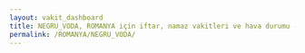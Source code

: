 ```yaml
---
layout: vakit_dashboard
title: NEGRU_VODA, ROMANYA için iftar, namaz vakitleri ve hava durumu - ilçe/eyalet seç
permalink: /ROMANYA/NEGRU_VODA/
---
```


<script type="text/javascript">
  var GLOBAL_COUNTRY = 'ROMANYA';
  var GLOBAL_CITY = 'NEGRU_VODA';
  var GLOBAL_STATE = '';
  var lat = 72;
  var lon = 21;
</script>
